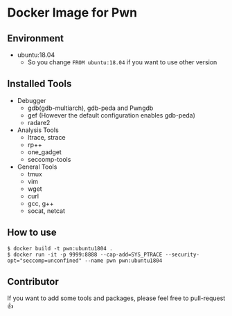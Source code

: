 # Docker Image for Pwn

## Environment

- ubuntu:18.04
  - So you change `FROM ubuntu:18.04` if you want to use other version

## Installed Tools

- Debugger
  - gdb(gdb-multiarch), gdb-peda and Pwngdb
  - gef (However the default configuration enables gdb-peda)
  - radare2
- Analysis Tools
  - ltrace, strace
  - rp++
  - one_gadget
  - seccomp-tools
- General Tools
  - tmux
  - vim
  - wget
  - curl
  - gcc, g++
  - socat, netcat

## How to use

```
$ docker build -t pwn:ubuntu1804 .
$ docker run -it -p 9999:8888 --cap-add=SYS_PTRACE --security-opt="seccomp=unconfined" --name pwn pwn:ubuntu1804
```

## Contributor

If you want to add some tools and packages, please feel free to pull-request :+1:
